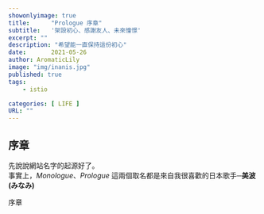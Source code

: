 ```yaml
---
showonlyimage: true
title:      "Prologue 序章"
subtitle:   '架設初心、感謝友人、未來憧憬'
excerpt: ""
description: "希望能一直保持這份初心"
date:       2021-05-26
author: AromaticLily    
image: "img/inanis.jpg"
published: true 
tags:
    - istio

categories: [ LIFE ]
URL: ""
---
```


## 序章

先說說網站名字的起源好了。  
事實上，_Monologue_、_Prologue_ 這兩個取名都是來自我很喜歡的日本歌手─**美波(みなみ)**

<!--more-->
序章